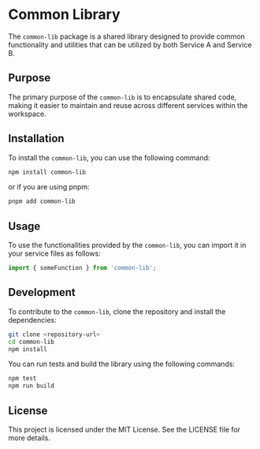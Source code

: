 # Common Library

The `common-lib` package is a shared library designed to provide common functionality and utilities that can be utilized by both Service A and Service B. 

## Purpose

The primary purpose of the `common-lib` is to encapsulate shared code, making it easier to maintain and reuse across different services within the workspace.

## Installation

To install the `common-lib`, you can use the following command:

```bash
npm install common-lib
```

or if you are using pnpm:

```bash
pnpm add common-lib
```

## Usage

To use the functionalities provided by the `common-lib`, you can import it in your service files as follows:

```typescript
import { someFunction } from 'common-lib';
```

## Development

To contribute to the `common-lib`, clone the repository and install the dependencies:

```bash
git clone <repository-url>
cd common-lib
npm install
```

You can run tests and build the library using the following commands:

```bash
npm test
npm run build
```

## License

This project is licensed under the MIT License. See the LICENSE file for more details.
